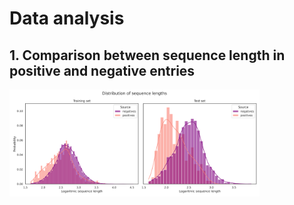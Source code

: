 # Data analysis
## 1. Comparison between sequence length in positive and negative entries
<img src="figures/Sequence_length_histograms.png" width="400">
